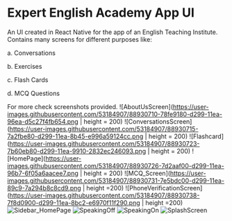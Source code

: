 # Expert English Academy App UI
 An UI created in React Native for the app of an English Teaching Institute. 
 Contains many screens for different purposes like:
 
   a. Conversations
   
   b. Exercises
   
   c. Flash Cards
   
   d. MCQ Questions
 
For more check screenshots provided.
![AboutUsScreen](https://user-images.githubusercontent.com/53184907/88930710-78fe9180-d299-11ea-96ea-d5c27f4fb654.png | height = 200)
![ConversationsScreen](https://user-images.githubusercontent.com/53184907/88930715-7a2fbe80-d299-11ea-8b45-e996a59124cc.png | height = 200)
![Flashcard](https://user-images.githubusercontent.com/53184907/88930723-7b60eb80-d299-11ea-9910-2832ec246093.png | height = 200)
![HomePage](https://user-images.githubusercontent.com/53184907/88930726-7d2aaf00-d299-11ea-96b7-6f05a6aacee7.png | height = 200)
![MCQ_Screen](https://user-images.githubusercontent.com/53184907/88930731-7e5bdc00-d299-11ea-89c9-7a294b8c8cd9.png | height =200)
![PhoneVerificationScreen](https://user-images.githubusercontent.com/53184907/88930738-7f8d0900-d299-11ea-8bc2-e6970f11f290.png | height =200)
![Sidebar_HomePage](https://user-images.githubusercontent.com/53184907/88930746-83209000-d299-11ea-8fbd-95b339fb59bf.png)
![SpeakingOff](https://user-images.githubusercontent.com/53184907/88930751-8451bd00-d299-11ea-83f0-c5dc2d8c5e92.png)
![SpeakingOn](https://user-images.githubusercontent.com/53184907/88930758-861b8080-d299-11ea-911b-1f8b9a2520cf.png)
![SplashScreen](https://user-images.githubusercontent.com/53184907/88930762-874cad80-d299-11ea-8d93-144d7420e232.png)



